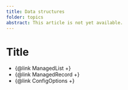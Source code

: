 ```yaml
---
title: Data structures
folder: topics
abstract: This article is not yet available.
---
```


# Title

- {@link ManagedList +}
- {@link ManagedRecord +}
- {@link ConfigOptions +}
